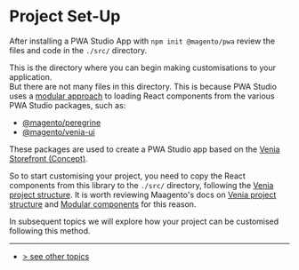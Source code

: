 # Project Set-Up
After installing a PWA Studio App with `npm init @magento/pwa` review the files and code in the `./src/` directory.

This is the directory where you can begin making customisations to your application.  
But there are not many files in this directory. 
This is because PWA Studio uses a [modular approach] to loading React components from the various PWA Studio packages, such as:
- [@magento/peregrine]
- [@magento/venia-ui]

These packages are used to create a PWA Studio app based on the [Venia Storefront (Concept)].    

So to start customising your project, you need to copy the React components from this library to the `./src/` directory, 
following the [Venia project structure]. It is worth reviewing Maagento's docs on [Venia project structure] and [Modular components] for this reason.

In subsequent topics we will explore how your project can be customised following this method.

---
- [> see other topics](../../README.md#Topics)

[modular approach]: https://magento.github.io/pwa-studio/technologies/theme-vs-storefront/#inheritance-vs-modularity
[@magento/peregrine]: https://www.npmjs.com/package/@magento/peregrine
[@magento/venia-ui]: https://www.npmjs.com/package/@magento/venia-ui
[Venia Storefront (Concept)]: https://magento.github.io/pwa-studio/venia-pwa-concept/
[Venia project structure]: https://magento.github.io/pwa-studio/venia-pwa-concept/project-structure/
[Modular components]: https://magento.github.io/pwa-studio/venia-pwa-concept/features/modular-components/
[Update site Footer]: ../update-site-footer/index.md